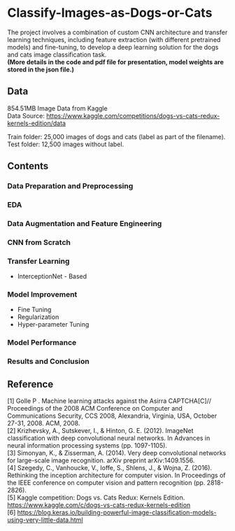 # Classify-Images-as-Dogs-or-Cats

The project involves a combination of custom CNN architecture and transfer learning techniques, including feature extraction (with different pretrained models) and fine-tuning, to develop a deep learning solution for the dogs and cats image classification task.    
**(More details in the code and pdf file for presentation, model weights are stored in the json file.)**

## Data
854.51MB Image Data from Kaggle   
Data Source: https://www.kaggle.com/competitions/dogs-vs-cats-redux-kernels-edition/data

Train folder: 25,000 images of dogs and cats (label as part of the filename).   
Test folder: 12,500 images without label.

## Contents
### Data Preparation and Preprocessing
### EDA
### Data Augmentation and Feature Engineering
### CNN from Scratch
### Transfer Learning
 - InterceptionNet - Based
### Model Improvement
 - Fine Tuning
 - Regularization
 - Hyper-parameter Tuning
### Model Performance
### Results and Conclusion

## Reference
[1] Golle P . Machine learning attacks against the Asirra CAPTCHA[C]// Proceedings of the 2008 ACM Conference on Computer and Communications Security, CCS 2008, Alexandria, Virginia, USA, October 27-31, 2008. ACM, 2008.  
[2] Krizhevsky, A., Sutskever, I., & Hinton, G. E. (2012). ImageNet classification with deep convolutional neural networks. In Advances in neural information processing systems (pp. 1097-1105).   
[3] Simonyan, K., & Zisserman, A. (2014). Very deep convolutional networks for large-scale image recognition. arXiv preprint arXiv:1409.1556.   
[4] Szegedy, C., Vanhoucke, V., Ioffe, S., Shlens, J., & Wojna, Z. (2016). Rethinking the inception architecture for computer vision. In Proceedings of the IEEE conference on computer vision and pattern recognition (pp. 2818-2826).   
[5] Kaggle competition: Dogs vs. Cats Redux: Kernels Edition. https://www.kaggle.com/c/dogs-vs-cats-redux-kernels-edition    
[6] https://blog.keras.io/building-powerful-image-classification-models-using-very-little-data.html

